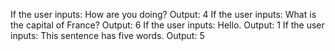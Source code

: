 If the user inputs: How are you doing?
Output: 4
If the user inputs: What is the capital of France?
Output: 6
If the user inputs: Hello.
Output: 1
If the user inputs: This sentence has five words.
Output: 5